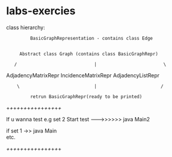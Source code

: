 # labs-exercies
class hierarchy:

             BasicGraphRepresentation - contains class Edge


	     Abstract class Graph (contains class BasicGraphRepr)
	
       /                             |                         \	
AdjadencyMatrixRepr	       IncidenceMatrixRepr	      AdjadencyListRepr

    	\			                 |                        /
		     
		     retrun BasicGraphRepr(ready to be printed)	
		     
		    

+_+_+_+_+_+_+_+_+_+_+_+_+_+_+_+_

If u wanna test e.g set 2
Start test --->>>>>> java Main2

if set 1 ->> java Main    
etc.

_+_+_+_+_+_+_+_+_+_+_+_+_+_+_+_+

